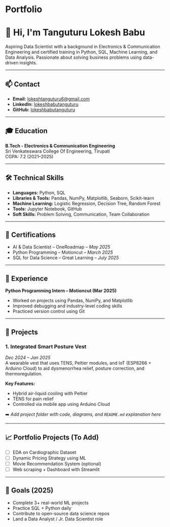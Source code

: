 # Portfolio
# 👋 Hi, I'm Tanguturu Lokesh Babu

Aspiring Data Scientist with a background in Electronics & Communication Engineering and certified training in Python, SQL, Machine Learning, and Data Analysis. Passionate about solving business problems using data-driven insights.

---

## 📫 Contact
- **Email:** lokeshtanguturu6@gmail.com  
- **LinkedIn:** [lokeshbabutanguturu](http://linkedin.com/in/lokeshbabutanguturu)  
- **GitHub:** [lokeshbabutanguturu](https://github.com/lokeshbabutanguturu)

---

## 🎓 Education
**B.Tech - Electronics & Communication Engineering**  
Sri Venkateswara College Of Engineering, Tirupati  
CGPA: 7.2 (2021–2025)

---

## 🛠️ Technical Skills

- **Languages:** Python, SQL  
- **Libraries & Tools:** Pandas, NumPy, Matplotlib, Seaborn, Scikit-learn  
- **Machine Learning:** Logistic Regression, Decision Tree, Random Forest  
- **Tools:** Jupyter Notebook, GitHub  
- **Soft Skills:** Problem Solving, Communication, Team Collaboration  

---

## 📜 Certifications

- AI & Data Scientist – OneRoadmap – *May 2025*  
- Python Programming – Motioncut – *March 2025*  
- SQL for Data Science – Great Learning – *July 2025*  

---

## 💼 Experience

**Python Programming Intern – Motioncut (Mar 2025)**  
- Worked on projects using Pandas, NumPy, and Matplotlib  
- Improved debugging and industry-level coding skills  
- Practiced version control using Git  

---

## 📂 Projects

### 1. Integrated Smart Posture Vest  
*Dec 2024 – Jan 2025*  
A wearable vest that uses TENS, Peltier modules, and IoT (ESP8266 + Arduino Cloud) to aid dysmenorrhea relief, posture correction, and thermoregulation.

**Key Features:**
- Hybrid air-liquid cooling with Peltier
- TENS for pain relief
- Controlled via mobile app using Arduino Cloud

➡️ _Add project folder with code, diagrams, and `README.md` explanation here_

---

## 📈 Portfolio Projects (To Add)

- [ ] EDA on Cardiographic Dataset  
- [ ] Dynamic Pricing Strategy using ML  
- [ ] Movie Recommendation System (optional)  
- [ ] Web scraping + Dashboard with Streamlit

---

## 📌 Goals (2025)
- Complete 3+ real-world ML projects  
- Practice SQL + Python daily  
- Contribute to open-source data science repos  
- Land a Data Analyst / Jr. Data Scientist role
